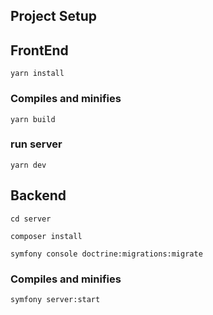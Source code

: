 ## Project Setup

## FrontEnd

```
yarn install
```

### Compiles and minifies

```
yarn build
```

### run server

```
yarn dev
```

## Backend

```
cd server
```

```
composer install
```

```
symfony console doctrine:migrations:migrate
```

### Compiles and minifies

```
symfony server:start
```
